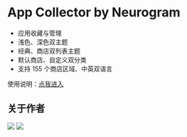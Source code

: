 # App Collector by Neurogram

- 应用收藏与管理
- 浅色、深色双主题
- 经典、商店双列表主题
- 默认商店、自定义双分类
- 支持 155 个商店区域、中英双语言

使用说明：[点我进入](https://www.notion.so/neurogram/App-Collector-82376d06af344053adce0cc9af5f5b42)
  
  
## 关于作者
[![](https://img.shields.io/badge/GitHub-Neurogram--R-brightgreen.svg?logo=GitHub&logoColor=white)](https://github.com/Neurogram-R)  [![](https://img.shields.io/badge/Telegram-@Neurogram-1A92D2.svg?logo=Telegram&logoColor=white)](https://t.me/Neurogram)
